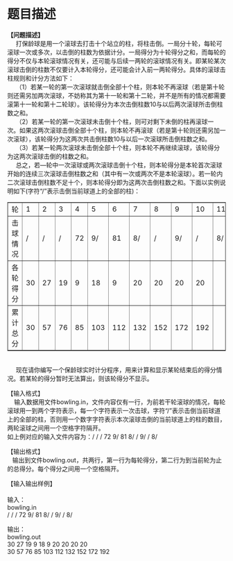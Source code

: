 # 题目描述


<p><b>【问题描述】</b><br/>
     打保龄球是用一个滚球去打击十个站立的柱，将柱击倒。一局分十轮，每轮可滚球一次或多次，以击倒的柱数为依据计分。一局得分为十轮得分之和，而每轮的得分不仅与本轮滚球情况有关，还可能与后续一两轮的滚球情况有关。即某轮某次滚球击倒的柱数不仅要计入本轮得分，还可能会计入前一两轮得分。具体的滚球击柱规则和计分方法如下：<br/>
     （1）若某一轮的第一次滚球就击倒全部十个柱，则本轮不再滚球（若是第十轮则还需另加两次滚球，不妨称其为第十一轮和第十二轮，并不是所有的情况都需要滚第十一轮和第十二轮球）。该轮得分为本次击倒柱数10与以后两次滚球所击倒柱数之和。<br/>
     （2）若某一轮的第一次滚球未击倒十个柱，则可对剩下未倒的柱再滚球一次。如果这两次滚球击倒全部十个柱，则本轮不再滚球（若是第十轮则还需另加一次滚球），该轮得分为这两次共击倒柱数10与以后一次滚球所击倒柱数之和。<br/>
     （3）若某一轮两次滚球未击倒全部十个柱，则本轮不再继续滚球，该轮得分为这两次滚球击倒的柱数之和。<br/>
     总之，若—轮中一次滚球或两次滚球击倒十个柱，则本轮得分是本轮首次滚球开始的连续三次滚球击倒柱数之和（其中有一次或两次不是本轮滚球）。若一轮内二次滚球击倒柱数不足十个，则本轮得分即为这两次击倒柱数之和。下面以实例说明如下(字符“/”表示击倒当前球道上的全部的柱)：</p>
<table border="1" width="535">
    <tbody>
        <tr>
            <td width="58">轮</td>
            <td width="34">1</td>
            <td width="31">2</td>
            <td width="30">3</td>
            <td width="27">4</td>
            <td width="30">5</td>
            <td width="35">6</td>
            <td width="32">7</td>
            <td width="29">8</td>
            <td width="34">9</td>
            <td width="41">10</td>
            <td width="34">11</td>
            <td width="38">12</td>
        </tr>
        <tr>
            <td height="21">击球情况</td>
            <td>/</td>
            <td>/</td>
            <td>/</td>
            <td>72</td>
            <td>9/</td>
            <td>81</td>
            <td>8/</td>
            <td>/</td>
            <td>9/</td>
            <td>/</td>
            <td>8/</td>
            <td> </td>
        </tr>
        <tr>
            <td>各轮得分</td>
            <td>30</td>
            <td>27</td>
            <td>19</td>
            <td>9</td>
            <td>18</td>
            <td>9</td>
            <td>20</td>
            <td>20</td>
            <td>20</td>
            <td>20</td>
            <td> </td>
            <td> </td>
        </tr>
        <tr>
            <td>累计总分</td>
            <td>30</td>
            <td>57</td>
            <td>76</td>
            <td>85</td>
            <td>103</td>
            <td>112</td>
            <td>132</td>
            <td>152</td>
            <td>172</td>
            <td>192</td>
            <td> </td>
            <td> </td>
        </tr>
    </tbody>
</table>
<p><br/>
     现在请你编写一个保龄球实时计分程序，用来计算和显示某轮结束后的得分情况。若某轮的得分暂时无法算出，则该轮得分不显示。</p>
<p>【输入格式】 <br/>
    输入数据用文件bowling.in，文件内容仅有一行，为前若干轮滚球的情况，每轮滚球用一到两个字符表示，每一个字符表示一次击球，字符“/”表示击倒当前球道上的全部的柱，否则用一个数字字符表示本次滚球击倒的当前球道上的柱的数目，两轮滚球之间用一个空格字符隔开。<br/>
如上例对应的输入文件内容为：/ / / 72 9/ 81 8/ / 9/ / 8/</p>
<p>【输出格式】 <br/>
   输出到文件bowling.out，共两行，第一行为每轮得分，第二行为到当前轮为止的总得分。每个得分之间用一个空格隔开。</p>
<p>【输入输出样例】<br/>
 <b><br/>
</b>输入： <br/>
bowling.in<br/>
/ / / 72 9/ 81 8/ / 9/ / 8/</p>
<p>输出：<br/>
bowling.out<br/>
30 27 19 9 18 9 20 20 20 20 <br/>
30 57 76 85 103 112 132 152 172 192</p>

